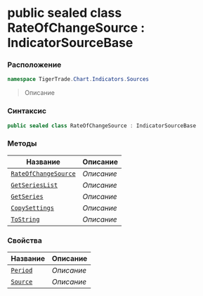 
# public sealed class RateOfChangeSource : IndicatorSourceBase
### Расположение
```csharp
namespace TigerTrade.Chart.Indicators.Sources
```



> Описание

### Синтаксис
```csharp
public sealed class RateOfChangeSource : IndicatorSourceBase
```


### Методы
| Название | Описание |
| --- | --- |
| [`RateOfChangeSource`](./RateOfChangeSource.cs/Методы/RateOfChangeSource.md) | *Описание* |
| [`GetSeriesList`](./RateOfChangeSource.cs/Методы/GetSeriesList.md) | *Описание* |
| [`GetSeries`](./RateOfChangeSource.cs/Методы/GetSeries.md) | *Описание* |
| [`CopySettings`](./RateOfChangeSource.cs/Методы/CopySettings.md) | *Описание* |
| [`ToString`](./RateOfChangeSource.cs/Методы/ToString.md) | *Описание* |

### Свойства
| Название | Описание |
| --- | --- |
| [`Period`](./RateOfChangeSource.cs/Свойства/Period.md) | *Описание* |
| [`Source`](./RateOfChangeSource.cs/Свойства/Source.md) | *Описание* |



